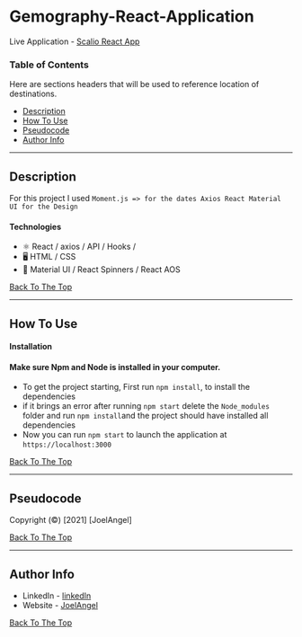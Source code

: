 # Gemography-React-Application

Live Application - [Scalio React App](https://scalio-react.netlify.app/)

### Table of Contents

Here are sections headers that will be used to reference location of destinations.

- [Description](#description)
- [How To Use](#how-to-use)
- [Pseudocode](#Pseudocode)
- [Author Info](#author-info)

---

## Description
For this project I used
` Moment.js => for the dates
  Axios
  React
  Material UI for the Design
`



#### Technologies

- ⚛ React / axios / API / Hooks /
- 🖥 HTML / CSS
- 🎨 Material UI / React Spinners / React AOS

[Back To The Top](#Gemography-React-Application)

---

## How To Use

#### Installation

#### Make sure Npm and Node is installed in your computer.

- To get the project starting, First run `npm install`, to install the dependencies
- if it brings an error after running `npm start` delete the `Node_modules` folder and run `npm install`and the project should have installed all dependencies
- Now you can run `npm start` to launch the application at `https://localhost:3000`

[Back To The Top](#Gemography-React-Application)

---

## Pseudocode

Copyright (©) [2021] [JoelAngel]

[Back To The Top](#Gemography-React-Application)

---

## Author Info

- LinkedIn - [linkedIn](https://www.linkedin.com/in/joel-angel-/)
- Website - [JoelAngel](https://joelangel.web.app)

[Back To The Top](#Gemography-React-Application)
